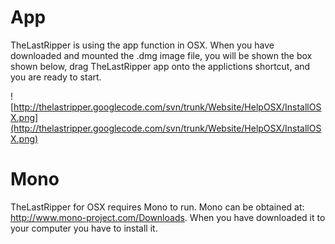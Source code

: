# App #

TheLastRipper is using the app function in OSX. When you have downloaded and mounted the .dmg image file, you will be shown the box shown below, drag TheLastRipper app onto the applictions shortcut, and you are ready to start.

![http://thelastripper.googlecode.com/svn/trunk/Website/HelpOSX/InstallOSX.png](http://thelastripper.googlecode.com/svn/trunk/Website/HelpOSX/InstallOSX.png)

# Mono #

TheLastRipper for OSX requires Mono to run. Mono can be obtained at: http://www.mono-project.com/Downloads. When you have downloaded it to your computer you have to install it.